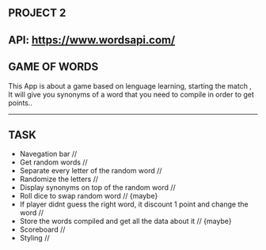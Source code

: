 PROJECT 2
------------------------------------------
API: https://www.wordsapi.com/
------------------------------------------
GAME OF WORDS
------------------------------------------

 This App is about a game based on lenguage learning, starting the match , It will give you synonyms of a word that you need to compile in order to get points..
 
------------------------------------------
TASK
------------------------------------------
* Navegation bar // 
* Get random words //
* Separate every letter of the random word //
* Randomize the letters //
* Display synonyms on top of the random word //
* Roll dice to swap random word // {maybe}
* If player didnt guess the right word, it discount 1 point and change the word // 
* Store the words compiled and get all the data about it // {maybe}
* Scoreboard //
* Styling //